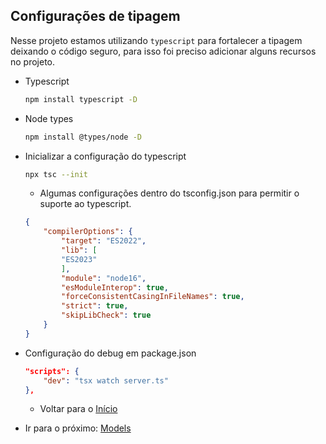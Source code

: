 ## Configurações de tipagem
Nesse projeto estamos utilizando `typescript` para fortalecer a tipagem deixando o código seguro, para isso foi preciso adicionar alguns recursos no projeto.

* Typescript
    ```sh
    npm install typescript -D
    ```
* Node types
    ```sh
    npm install @types/node -D
    ```
* Inicializar a configuração do typescript
    ```sh
    npx tsc --init
    ```

    * Algumas configurações dentro do tsconfig.json para permitir o suporte ao typescript.
    ```json
    {
        "compilerOptions": {
            "target": "ES2022",
            "lib": [
            "ES2023"
            ], 
            "module": "node16", 
            "esModuleInterop": true, 
            "forceConsistentCasingInFileNames": true, 
            "strict": true, 
            "skipLibCheck": true
        }
    }
    ```

* Configuração do debug em package.json
    ```json
    "scripts": {
        "dev": "tsx watch server.ts"
    },
    ```

    * Voltar para o [Início](Documentation.MD)
* Ir para o próximo: [Models](Models.MD)